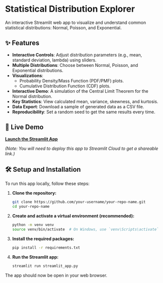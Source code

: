 # Statistical Distribution Explorer

An interactive Streamlit web app to visualize and understand common statistical distributions: Normal, Poisson, and Exponential.

## ✨ Features

*   **Interactive Controls**: Adjust distribution parameters (e.g., mean, standard deviation, lambda) using sliders.
*   **Multiple Distributions**: Choose between Normal, Poisson, and Exponential distributions.
*   **Visualizations**:
    *   Probability Density/Mass Function (PDF/PMF) plots.
    *   Cumulative Distribution Function (CDF) plots.
*   **Interactive Demo**: A simulation of the Central Limit Theorem for the Normal distribution.
*   **Key Statistics**: View calculated mean, variance, skewness, and kurtosis.
*   **Data Export**: Download a sample of generated data as a CSV file.
*   **Reproducibility**: Set a random seed to get the same results every time.

## 🚀 Live Demo

[**Launch the Streamlit App**](https://your-streamlit-app-url.streamlit.app)

*(Note: You will need to deploy this app to Streamlit Cloud to get a shareable link.)*

## 🛠️ Setup and Installation

To run this app locally, follow these steps:

1.  **Clone the repository:**
    ```bash
    git clone https://github.com/your-username/your-repo-name.git
    cd your-repo-name
    ```

2.  **Create and activate a virtual environment (recommended):**
    ```bash
    python -m venv venv
    source venv/bin/activate  # On Windows, use `venv\Scripts\activate`
    ```

3.  **Install the required packages:**
    ```bash
    pip install -r requirements.txt
    ```

4.  **Run the Streamlit app:**
    ```bash
    streamlit run streamlit_app.py
    ```

The app should now be open in your web browser.
